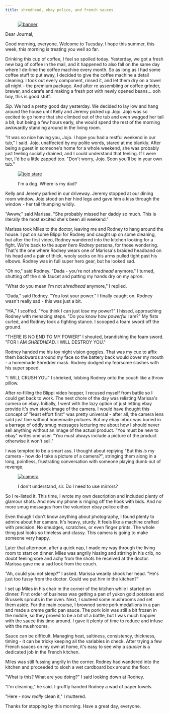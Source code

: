 ```yaml
---
title: shredhead, ebay police, and french sauces
---
```


<figure>
  <a href="/images/banners/2020-07-07.jpg">
    <img alt="banner" src="/images/banners/2020-07-07.jpg"/>
  </a>
</figure>

Dear Journal,

Good morning, everyone.  Welcome to Tuesday.  I hope this summer, this
week, this morning is treating you well so far.

Drinking this cup of coffee, I feel so spoiled today.  Yesterday, we
got a fresh new bag of coffee in the mail, and it happened to also
fall on the same day where I de-lime the coffee machine every month.
So as long as I had some coffee stuff to put away, I decided to give
the coffee machine a detail cleaning.  I took out every component,
rinsed it, and let them dry on a towel all night - the premium
package.  And after re assembling or coffee grinder, brewer, and
carafe and making a fresh pot with newly opened beans... ooh boy, this
is good stuff.

_Sip_.  We had a pretty good day yesterday.  We decided to lay low and
hang around the house until Kelly and Jeremy picked up Jojo.  Jojo was
so excited to go home that she climbed out of the tub and even wagged
her tail a bit, but being a few hours early, she would spend the rest
of the morning awkwardly standing around in the living room.

"It was so nice having you, Jojo.  I hope you had a restful weekend in
our tub," I said.  Jojo, unaffected by my polite words, stared at me
blankly.  After being a guest in someone's home for a whole weekend,
she was probably just feeling socially drained, and I could understand
that feeling.  If I were her, I'd be a little zapped too.  "Don't
worry, Jojo.  Soon you'll be in your own tub."

<figure>
  <a href="/images/jojo-stare.jpg">
    <img alt="jojo stare" src="/images/jojo-stare.jpg"/>
  </a>
  <figcaption>
    <p>I'm a dog.  Where is my dad?</p>
  </figcaption>
</figure>

Kelly and Jeremy parked in our driveway.  Jeremy stopped at our dining
room window.  Jojo stood on her hind legs and gave him a kiss through
the window - her tail thumping wildly.

"Awww," said Marissa.  "She probably missed her daddy so much.  This
is literally the most excited she's been all weekend."

Marissa took Miles to the doctor, leaving me and Rodney to hang around
the house.  I put on some Blippi for Rodney and caught up on some
cleaning, but after the first video, Rodney wandered into the kitchen
looking for a fight.  We're back to the _super hero Rodney_ persona,
for those wondering.  That's the one where Rodney wears one of
Marissa's braided headband on his head and a pair of thick, wooly
socks on his arms pulled tight past his elbows.  Rodney was in full
super hero gear, but he looked sad.

"Oh no," said Rodney.  "Dada - you're not _shredhead_ anymore."  I
turned, shutting off the sink faucet and patting my hands dry on my
apron.

"What do you mean I'm not _shredhead_ anymore," I replied.

"Dada," said Rodney.  "You lost your power."  I finally caught on.
Rodney wasn't really sad - this was just a bit.

"HA," I scoffed.  "You think I can just _lose_ my power?" I hissed,
approaching Rodney with menacing steps.  "Do you know how _powerful_ I
am?"  My fists curled, and Rodney took a fighting stance.  I scooped a
foam sword off the ground.

"THERE IS NO END TO MY POWER!" I shouted, brandishing the foam sword.
"FOR I AM _SHREDHEAD_.  I WILL DESTROY YOU."

Rodney handed me his toy night vision goggles.  That was my cue to
affix them backwards around my face so the battery back would cover my
mouth - a homemade Shredder mask.  Rodney dodged my fearsome slashes
with his super speed.

"I WILL CRUSH YOU" I shrieked, lobbing Rodney onto the couch like a
throw pillow.

After re-filling the Blippi video hopper, I recused myself from battle
so I could get back to work.  The next chore of the day was relisting
Marissa's camera on ebay.  Initially, I went with the lazy option of
just letting ebay provide it's own stock image of the camera.  I would
have thought this concept of "least effort first" was pretty
universal - after all, the camera lens sold just fine without homemade
pictures.  But my ebay inbox was buried in a barrage of oddly smug
messages lecturing me about how I should never sell anything without
an image of the actual product.  "You must be new to ebay" writes one
user.  "You must always include a picture of the product otherwise it
won't sell."

I was tempted to be a smart ass.  I thought about replying "But this
_is_ my camera - how do I take a picture of a camera?", stringing them
along in a long, pointless, frustrating conversation with someone
playing dumb out of revenge.

<figure>
  <a href="/images/camera.jpg">
    <img alt="camera" src="/images/camera.jpg"/>
  </a>
  <figcaption>
    <p>I don't understand, sir.  Do I need to use mirrors?</p>
  </figcaption>
</figure>

So I re-listed it.  This time, I wrote my own description and included
plenty of glamour shots.  And now my phone is ringing off the hook
with bids.  And no more smug messages from the volunteer ebay police
either.

Even though I don't know anything about photography, I found plenty to
admire about her camera.  It's heavy, sturdy.  It feels like a machine
crafted with precision.  No smudges, scratches, or even finger prints.
The whole thing just looks so timeless and classy.  This camera is
going to make someone very happy.

Later that afternoon, after a quick nap, I made my way through the
living room to start on dinner.  Miles was angrily hissing and
stirring in his crib, no doubt feeling sore and achy from the shots he
received at the doctor.  Marissa gave me a sad look from the couch.

"Ah, could you not sleep?" I asked.  Marissa wearily shook her head.
"He's just too fussy from the doctor.  Could we put him in the
kitchen?"

I set up Miles in his chair in the corner of the kitchen while I
started on dinner.  First order of business was getting a pan of yukon
gold potatoes and Brussels sprouts in the oven.  Next, I sauteed some
mushrooms and set them aside.  For the main course, I browned some
pork medallions in a pan and made a creme garlic pan sauce.  The pork
loin was still a bit frozen in the middle, so they proved to be a bit
of a battle, but I was much happier with the sauce this time around.
I gave it plenty of time to reduce and infuse with the mushrooms.

Sauce can be difficult.  Managing heat, saltiness, consistency,
thickness, timing - it can be tricky keeping all the variables in
check.  After trying a few French sauces on my own at home, it's easy
to see why a _saucier_ is a dedicated job in the French kitchen.

Miles was still fussing angrily in the corner.  Rodney had wandered
into the kitchen and proceeded to slosh a wet cardboard box around the
floor.

"What is this?  What are you doing?" I said looking down at Rodney.

"I'm cleaning," he said.  I gruffly handed Rodney a wad of paper
towels.

"Here - now _really_ clean it," I muttered.

Thanks for stopping by this morning.  Have a great day, everyone.
